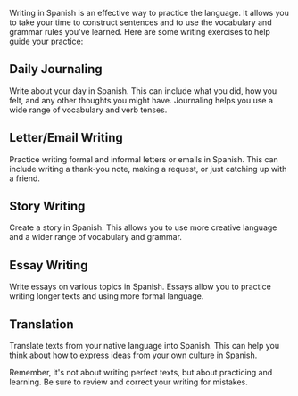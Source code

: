 
Writing in Spanish is an effective way to practice the language. It allows you to take your time to construct sentences and to use the vocabulary and grammar rules you've learned. Here are some writing exercises to help guide your practice:

## Daily Journaling
Write about your day in Spanish. This can include what you did, how you felt, and any other thoughts you might have. Journaling helps you use a wide range of vocabulary and verb tenses.

## Letter/Email Writing
Practice writing formal and informal letters or emails in Spanish. This can include writing a thank-you note, making a request, or just catching up with a friend.

## Story Writing
Create a story in Spanish. This allows you to use more creative language and a wider range of vocabulary and grammar.

## Essay Writing
Write essays on various topics in Spanish. Essays allow you to practice writing longer texts and using more formal language.

## Translation
Translate texts from your native language into Spanish. This can help you think about how to express ideas from your own culture in Spanish.

Remember, it's not about writing perfect texts, but about practicing and learning. Be sure to review and correct your writing for mistakes.